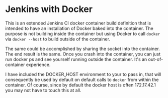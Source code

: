 Jenkins with Docker
===================

This is an extended Jenkins CI docker container build definition that is intended to have an installation of Docker baked into the container. The purpose is not building inside the container but using Docker to call `docker` via `docker --host` to build outside of the container.

The same could be accomplished by sharing the socket into the container. The end result is the same. Once you crash into the container, you can just run docker ps and see yourself running outside the container. It's an out-of-container experience.

I have included the DOCKER_HOST environment to your to pass in, that will consequently be used by default on default calls to `docker` from within the container. Of course, since by default the docker host is often 172.17.42.1 you may not have to touch this at all.

